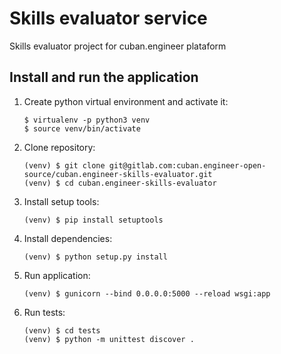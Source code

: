 # Skills evaluator service

Skills evaluator project for cuban.engineer plataform

## Install and run the application 

1. Create python virtual environment and activate it:

    ```
    $ virtualenv -p python3 venv
    $ source venv/bin/activate
    ```
2. Clone repository:
    ```
    (venv) $ git clone git@gitlab.com:cuban.engineer-open-source/cuban.engineer-skills-evaluator.git
    (venv) $ cd cuban.engineer-skills-evaluator
    ```
3. Install setup tools:
    ```
    (venv) $ pip install setuptools
    ```
4. Install dependencies:
    ```
    (venv) $ python setup.py install
    ```
5. Run application:
    ```
    (venv) $ gunicorn --bind 0.0.0.0:5000 --reload wsgi:app
    ```

6. Run tests:
    ```
    (venv) $ cd tests
    (venv) $ python -m unittest discover .
    ```
